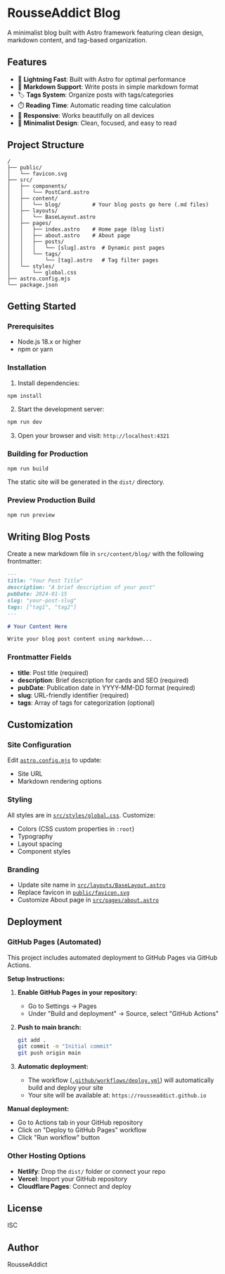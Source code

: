 # RousseAddict Blog

A minimalist blog built with Astro framework featuring clean design, markdown content, and tag-based organization.

## Features

- 🚀 **Lightning Fast**: Built with Astro for optimal performance
- 📝 **Markdown Support**: Write posts in simple markdown format
- 🏷️ **Tags System**: Organize posts with tags/categories
- ⏱️ **Reading Time**: Automatic reading time calculation
- 📱 **Responsive**: Works beautifully on all devices
- 🎨 **Minimalist Design**: Clean, focused, and easy to read

## Project Structure

```
/
├── public/
│   └── favicon.svg
├── src/
│   ├── components/
│   │   └── PostCard.astro
│   ├── content/
│   │   └── blog/          # Your blog posts go here (.md files)
│   ├── layouts/
│   │   └── BaseLayout.astro
│   ├── pages/
│   │   ├── index.astro    # Home page (blog list)
│   │   ├── about.astro    # About page
│   │   ├── posts/
│   │   │   └── [slug].astro  # Dynamic post pages
│   │   └── tags/
│   │       └── [tag].astro   # Tag filter pages
│   └── styles/
│       └── global.css
├── astro.config.mjs
└── package.json
```

## Getting Started

### Prerequisites

- Node.js 18.x or higher
- npm or yarn

### Installation

1. Install dependencies:
```bash
npm install
```

2. Start the development server:
```bash
npm run dev
```

3. Open your browser and visit: `http://localhost:4321`

### Building for Production

```bash
npm run build
```

The static site will be generated in the `dist/` directory.

### Preview Production Build

```bash
npm run preview
```

## Writing Blog Posts

Create a new markdown file in `src/content/blog/` with the following frontmatter:

```markdown
---
title: "Your Post Title"
description: "A brief description of your post"
pubDate: 2024-01-15
slug: "your-post-slug"
tags: ["tag1", "tag2"]
---

# Your Content Here

Write your blog post content using markdown...
```

### Frontmatter Fields

- **title**: Post title (required)
- **description**: Brief description for cards and SEO (required)
- **pubDate**: Publication date in YYYY-MM-DD format (required)
- **slug**: URL-friendly identifier (required)
- **tags**: Array of tags for categorization (optional)

## Customization

### Site Configuration

Edit [`astro.config.mjs`](astro.config.mjs) to update:
- Site URL
- Markdown rendering options

### Styling

All styles are in [`src/styles/global.css`](src/styles/global.css). Customize:
- Colors (CSS custom properties in `:root`)
- Typography
- Layout spacing
- Component styles

### Branding

- Update site name in [`src/layouts/BaseLayout.astro`](src/layouts/BaseLayout.astro)
- Replace favicon in [`public/favicon.svg`](public/favicon.svg)
- Customize About page in [`src/pages/about.astro`](src/pages/about.astro)

## Deployment

### GitHub Pages (Automated)

This project includes automated deployment to GitHub Pages via GitHub Actions.

**Setup Instructions:**

1. **Enable GitHub Pages in your repository:**
   - Go to Settings → Pages
   - Under "Build and deployment" → Source, select "GitHub Actions"

2. **Push to main branch:**
   ```bash
   git add .
   git commit -m "Initial commit"
   git push origin main
   ```

3. **Automatic deployment:**
   - The workflow ([`.github/workflows/deploy.yml`](.github/workflows/deploy.yml)) will automatically build and deploy your site
   - Your site will be available at: `https://rousseaddict.github.io`

**Manual deployment:**
- Go to Actions tab in your GitHub repository
- Click on "Deploy to GitHub Pages" workflow
- Click "Run workflow" button

### Other Hosting Options

- **Netlify**: Drop the `dist/` folder or connect your repo
- **Vercel**: Import your GitHub repository
- **Cloudflare Pages**: Connect and deploy

## License

ISC

## Author

RousseAddict